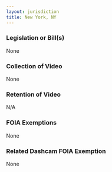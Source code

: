 ```yaml
---
layout: jurisdiction
title: New York, NY
---
```


### Legislation or Bill(s)

None

### Collection of Video

None

### Retention of Video

N/A

### FOIA Exemptions

None

### Related Dashcam FOIA Exemption

None
